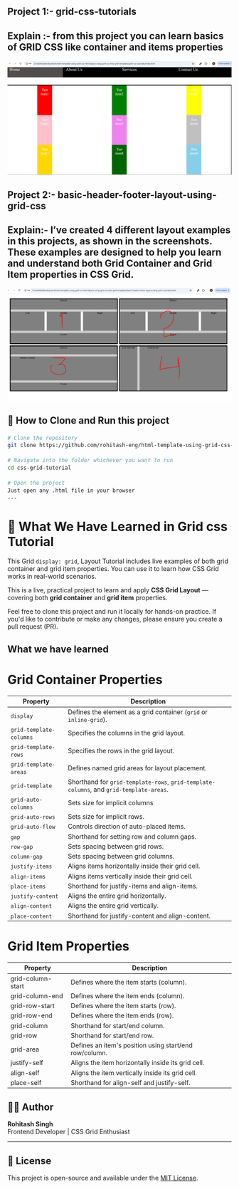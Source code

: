 ## Project 1:- grid-css-tutorials
## Explain :- from this project you can learn basics of GRID CSS like container and items properties 

<p align="center">
  <img src="https://raw.githubusercontent.com/rohitash-eng/html-template-using-grid-css-html-layout-using-grid-css-free-grid-templates/refs/heads/main/grid-css-tutorials/images/grid-css-tutorials.png" alt="Portfolio Preview" width="700"/>
</p>

## Project 2:- basic-header-footer-layout-using-grid-css
## Explain:- I’ve created 4 different layout examples in this projects, as shown in the screenshots. These examples are designed to help you learn and understand both Grid Container and Grid Item properties in CSS Grid.

<p align="center">
  <img src="https://raw.githubusercontent.com/rohitash-eng/html-template-using-grid-css-html-layout-using-grid-css-free-grid-templates/refs/heads/add-readme-file/basic-header-footer-layout-using-grid-css/images/grid-template-layouts.png" alt="Portfolio Preview" width="700"/>
</p>


## 🚀 How to Clone and Run this project

```bash
# Clone the repository
git clone https://github.com/rohitash-eng/html-template-using-grid-css-html-layout-using-grid-css-free-grid-templates.git

# Navigate into the folder whichever you want to run
cd css-grid-tutorial

# Open the project
Just open any .html file in your browser
---
```

# 💼 What We Have Learned in Grid css Tutorial

This Grid `display: grid`, Layout Tutorial includes live examples of both grid container and grid item properties. You can use it to learn how CSS Grid works in real-world scenarios.

This is a live, practical project to learn and apply **CSS Grid Layout** — covering both **grid container** and **grid item** properties.

Feel free to clone this project and run it locally for hands-on practice.
If you'd like to contribute or make any changes, please ensure you create a pull request (PR).

## What we have learned

# Grid Container Properties
| Property               | Description                                              |
|------------------------|----------------------------------------------------------|
| `display`              | Defines the element as a grid container (`grid` or `inline-grid`). |
| `grid-template-columns`| Specifies the columns in the grid layout.                |
| `grid-template-rows`   | Specifies the rows in the grid layout.                   |
| `grid-template-areas`  | Defines named grid areas for layout placement.           |
| `grid-template`        | Shorthand for `grid-template-rows`, `grid-template-columns`, and `grid-template-areas`. |
| `grid-auto-columns`| Sets size for implicit columns               |
| `grid-auto-rows`| Sets size for implicit rows.               |
| `grid-auto-flow`| Controls direction of auto-placed items.               |
| `gap`| Shorthand for setting row and column gaps.               |
| `row-gap`| Sets spacing between grid rows.           |
| `column-gap`| Sets spacing between grid columns.               |
| `justify-items`| Aligns items horizontally inside their grid cell.       |
| `align-items`| Aligns items vertically inside their grid cell.             |
| `place-items`| Shorthand for justify-items and align-items.               |
| `justify-content`| Aligns the entire grid horizontally.              |
| `align-content`| Aligns the entire grid vertically.            |
| `place-content`| Shorthand for justify-content and align-content.               |

# Grid Item Properties

| Property | Description |
| -------- | ----------- |
| grid-column-start | Defines where the item starts (column). |
| grid-column-end | Defines where the item ends (column). |
| grid-row-start | Defines where the item starts (row). |
| grid-row-end | Defines where the item ends (row). |
| grid-column | Shorthand for start/end column. |
| grid-row | Shorthand for start/end row. |
| grid-area | Defines an item's position using start/end row/column. |
| justify-self | Aligns the item horizontally inside its grid cell. |
| align-self | Aligns the item vertically inside its grid cell. |
| place-self | Shorthand for align-self and justify-self. |

## 🧑‍💻 Author

**Rohitash Singh**  
Frontend Developer | CSS Grid Enthusiast

---

## 📜 License

This project is open-source and available under the [MIT License](LICENSE).
